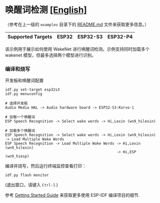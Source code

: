 # 唤醒词检测 [[English]](./README.md)

（参考在上一级的 `examples` 目录下的 [README.md](../README.md) 文件来获取更多信息。）

| Supported Targets | ESP32    | ESP32-S3 | ESP32-P4 | 
| ----------------- | -------- | -------- | -------- |

该示例用于展示如何使用 WakeNet 进行唤醒词检测。示例支持同时加载多个 wakenet 模型，但最多选择两个模型进行识别。

### 编译和烧写

开发板和唤醒词配置

```
idf.py set-target esp32s3
idf.py menuconfig

# 选择开发板
Audio Media HAL -> Audio hardware board -> ESP32-S3-Korvo-1

# 加载一个唤醒词
ESP Speech Recognition -> Select wake words -> Hi,Lexin (wn9_hilexin)

# 加载多个唤醒词
ESP Speech Recognition -> Select wake words -> Hi,Lexin (wn9_hilexin) -> Load Multiple Wake Words
ESP Speech Recognition -> Load Multiple Wake Words -> Hi,Lexin (wn9_hilexin)
                                                   -> Hi,ESP (wn9_hiesp)
```        


编译并烧写，然后运行终端监控查看打印：

```
idf.py flash monitor
```

(退出窗口，请键入 ``Ctrl-]``.)

参考 [Getting Started Guide](https://docs.espressif.com/projects/esp-idf/en/stable/get-started-cmake/index.html) 来获取更多使用 ESP-IDF 编译项目的细节.
